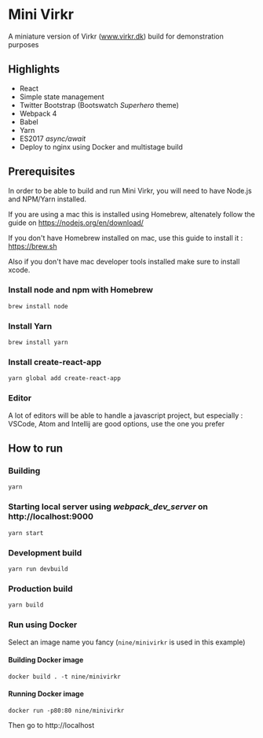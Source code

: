 # Mini Virkr

A miniature version of Virkr (www.virkr.dk) build for demonstration purposes

## Highlights
* React
* Simple state management
* Twitter Bootstrap (Bootswatch _Superhero_ theme)
* Webpack 4
* Babel
* Yarn
* ES2017 _async/await_
* Deploy to nginx using Docker and multistage build

## Prerequisites

In order to be able to build and run Mini Virkr, you will need to have Node.js and NPM/Yarn installed.

If you are using a mac this is installed using Homebrew, altenately follow the guide on https://nodejs.org/en/download/

If you don't have Homebrew installed on mac, use this guide to install it : https://brew.sh

Also if you don't have mac developer tools installed make sure to install xcode.

### Install node and npm with Homebrew
    brew install node

### Install Yarn
    brew install yarn

### Install create-react-app

    yarn global add create-react-app

### Editor

A lot of editors will be able to handle a javascript project, but especially : VSCode, Atom and Intellij are good options, use the one you prefer

## How to run

### Building
    yarn

### Starting local server using _webpack_dev_server_ on http://localhost:9000
    yarn start

### Development build
    yarn run devbuild

### Production build
    yarn build

### Run using Docker
Select an image name you fancy (`nine/minivirkr` is used in this example)

#### Building Docker image
    docker build . -t nine/minivirkr

#### Running Docker image
    docker run -p80:80 nine/minivirkr

Then go to http://localhost
